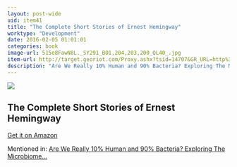```yaml
---
layout: post-wide
uid: item41
title: "The Complete Short Stories of Ernest Hemingway"
worktype: "Development"
date: 2016-02-05 01:01:01
categories: book
image-url: 515e8FawN8L._SY291_BO1,204,203,200_QL40_.jpg
item-url: http://target.georiot.com/Proxy.ashx?tsid=14707&GR_URL=http%3A%2F%2Fwww.amazon.com%2FComplete-Short-Stories-Ernest-Hemingway%2Fdp%2F0684843323%2F
description: "Are We Really 10% Human and 90% Bacteria? Exploring The Microbiome…"
---
```

<a href="http://target.georiot.com/Proxy.ashx?tsid=14707&GR_URL=http%3A%2F%2Fwww.amazon.com%2FComplete-Short-Stories-Ernest-Hemingway%2Fdp%2F0684843323%2F" target="blank"><img src="../../../../img/thumbs/515e8FawN8L._SY291_BO1,204,203,200_QL40_.jpg" class="prod-img"></a>
<h2>The Complete Short Stories of Ernest Hemingway</h2>
<p><a href="http://target.georiot.com/Proxy.ashx?tsid=14707&GR_URL=http%3A%2F%2Fwww.amazon.com%2FComplete-Short-Stories-Ernest-Hemingway%2Fdp%2F0684843323%2F" target="blank">Get it on Amazon</a><p>
<p>Mentioned in: <a href="http://fourhourworkweek.com/2015/01/10/microbiome/" target="blank">Are We Really 10% Human and 90% Bacteria? Exploring The Microbiome…</a></p>
